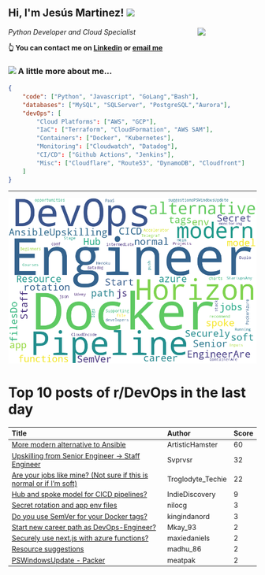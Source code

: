 <!--
**jmartinezl/jmartinezl** is a ✨ _special_ ✨ repository because its `README.md` (this file) appears on your GitHub profile.

Here are some ideas to get you started:

- 🔭 I’m currently working on ...
- 🌱 I’m currently learning ...
- 👯 I’m looking to collaborate on ...
- 🤔 I’m looking for help with ...
- 💬 Ask me about ...
- 📫 How to reach me: ...
- 😄 Pronouns: ...
- ⚡ Fun fact: ...
-->

<h2>Hi, I'm Jesús Martinez! <img src="https://media.giphy.com/media/WUlplcMpOCEmTGBtBW/giphy.gif" width="30"> </h2>
<img align='right' src="https://media.giphy.com/media/NytMLKyiaIh6VH9SPm/giphy.gif" width="120">
<p><em>Python Developer and Cloud Specialist
</em></p>

**👆 You can contact me on [Linkedin](https://www.linkedin.com/in/jes%C3%BAs-martinez-2b7b10104/) or [email me](mailto:jesus.mtz.lorenzo@gmail.com)**

### <img src="https://media.giphy.com/media/VgCDAzcKvsR6OM0uWg/giphy.gif" width="50"> A little more about me...  

```json
{
    "code": ["Python", "Javascript", "GoLang","Bash"],
    "databases": ["MySQL", "SQLServer", "PostgreSQL","Aurora"],
    "devOps": [
        "Cloud Platforms": ["AWS", "GCP"],
        "IaC": ["Terraform", "CloudFormation", "AWS SAM"],
        "Containers": ["Docker", "Kubernetes"],
        "Monitoring": ["Cloudwatch", "Datadog"],
        "CI/CD": ["Github Actions", "Jenkins"],
        "Misc": ["Cloudflare", "Route53", "DynamoDB", "Cloudfront"]
    ]
}
```
---

![Wordcloud](./cloud.png)

# Top 10 posts of r/DevOps in the last day

| Title | Author | Score |
|:---|:---|:---|
| [More modern alternative to Ansible](https://www.reddit.com/r/devops/comments/17ayinx/more_modern_alternative_to_ansible/) | ArtisticHamster | 60 |
| [Upskilling from Senior Engineer -&gt; Staff Engineer](https://www.reddit.com/r/devops/comments/17az605/upskilling_from_senior_engineer_staff_engineer/) | Svprvsr | 32 |
| [Are your jobs like mine? (Not sure if this is normal or if I’m soft)](https://www.reddit.com/r/devops/comments/17avjv7/are_your_jobs_like_mine_not_sure_if_this_is/) | Troglodyte_Techie | 22 |
| [Hub and spoke model for CICD pipelines?](https://www.reddit.com/r/devops/comments/17asj4a/hub_and_spoke_model_for_cicd_pipelines/) | IndieDiscovery | 9 |
| [Secret rotation and app env files](https://www.reddit.com/r/devops/comments/17b1d0u/secret_rotation_and_app_env_files/) | nilocg | 3 |
| [Do you use SemVer for your Docker tags?](https://www.reddit.com/r/devops/comments/17apia7/do_you_use_semver_for_your_docker_tags/) | kingindanord | 3 |
| [Start new career path as DevOps-Engineer?](https://www.reddit.com/r/devops/comments/17bh6u4/start_new_career_path_as_devopsengineer/) | Mkay_93 | 2 |
| [Securely use next.js with azure functions?](https://www.reddit.com/r/devops/comments/17atemt/securely_use_nextjs_with_azure_functions/) | maxiedaniels | 2 |
| [Resource suggestions](https://www.reddit.com/r/devops/comments/17aw9d5/resource_suggestions/) | madhu_86 | 2 |
| [PSWindowsUpdate - Packer](https://www.reddit.com/r/devops/comments/17bcufm/pswindowsupdate_packer/) | meatpak | 2 |
